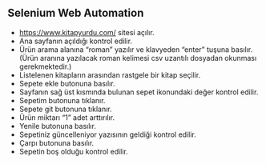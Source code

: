 ## Selenium Web Automation

- https://www.kitapyurdu.com/ sitesi açılır. 
- Ana sayfanın açıldığı kontrol edilir. 
- Ürün arama alanına “roman” yazılır ve klavyeden “enter” tuşuna basılır. (Ürün aranına yazılacak roman kelimesi csv uzantılı dosyadan okunması gerekmektedir.) 
- Listelenen kitapların arasından rastgele bir kitap seçilir. 
- Sepete ekle butonuna basılır. 
- Sayfanın sağ üst kısmında bulunan sepet ikonundaki değer kontrol edilir. 
- Sepetim butonuna tıklanır.
- Sepete git butonuna tıklanır. 
- Ürün miktarı “1” adet arttırılır.
- Yenile butonuna basılır. 
- Sepetiniz güncelleniyor yazısının geldiği kontrol edilir. 
- Çarpı butonuna basılır. 
- Sepetin boş olduğu kontrol edilir.
